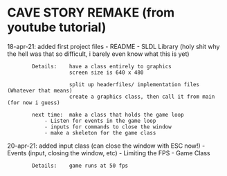 CAVE STORY REMAKE
	(from youtube tutorial)
================================

18-apr-21:	added first project files
				- README
				- SLDL Library (holy shit why the hell was that so difficult, i barely even know what this is yet)
				
			Details:	have a class entirely to graphics
						screen size is 640 x 480

						split up headerfiles/ implementation files (Whatever that means)
						create a graphics class, then call it from main (for now i guess)

			next time:	make a class that holds the game loop
				- Listen for events in the game loop
				- inputs for commands to close the window
				- make a skeleton for the game class

20-apr-21: 	added input class (can close the window with ESC now!)
				- Events (input, closing the window, etc)
				- Limiting the FPS
				- Game Class

			Details:	game runs at 50 fps
			

